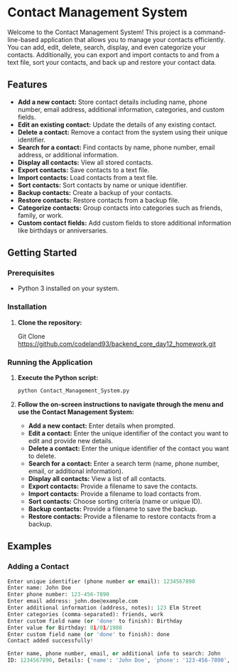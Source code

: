 # Contact Management System

Welcome to the Contact Management System! This project is a command-line-based application that allows you to manage your contacts efficiently. You can add, edit, delete, search, display, and even categorize your contacts. Additionally, you can export and import contacts to and from a text file, sort your contacts, and back up and restore your contact data.

## Features

- **Add a new contact:** Store contact details including name, phone number, email address, additional information, categories, and custom fields.
- **Edit an existing contact:** Update the details of any existing contact.
- **Delete a contact:** Remove a contact from the system using their unique identifier.
- **Search for a contact:** Find contacts by name, phone number, email address, or additional information.
- **Display all contacts:** View all stored contacts.
- **Export contacts:** Save contacts to a text file.
- **Import contacts:** Load contacts from a text file.
- **Sort contacts:** Sort contacts by name or unique identifier.
- **Backup contacts:** Create a backup of your contacts.
- **Restore contacts:** Restore contacts from a backup file.
- **Categorize contacts:** Group contacts into categories such as friends, family, or work.
- **Custom contact fields:** Add custom fields to store additional information like birthdays or anniversaries.

## Getting Started

### Prerequisites

- Python 3 installed on your system.

### Installation

1. **Clone the repository:**
    
    Git Clone https://github.com/codeland93/backend_core_day12_homework.git
    
### Running the Application

1. **Execute the Python script:**
    ```py
    python Contact_Management_System.py
    ```

2. **Follow the on-screen instructions to navigate through the menu and use the Contact Management System:**

    - **Add a new contact:** Enter details when prompted.
    - **Edit a contact:** Enter the unique identifier of the contact you want to edit and provide new details.
    - **Delete a contact:** Enter the unique identifier of the contact you want to delete.
    - **Search for a contact:** Enter a search term (name, phone number, email, or additional information).
    - **Display all contacts:** View a list of all contacts.
    - **Export contacts:** Provide a filename to save the contacts.
    - **Import contacts:** Provide a filename to load contacts from.
    - **Sort contacts:** Choose sorting criteria (name or unique ID).
    - **Backup contacts:** Provide a filename to save the backup.
    - **Restore contacts:** Provide a filename to restore contacts from a backup.

## Examples

### Adding a Contact

```py
Enter unique identifier (phone number or email): 1234567890
Enter name: John Doe
Enter phone number: 123-456-7890
Enter email address: john.doe@example.com
Enter additional information (address, notes): 123 Elm Street
Enter categories (comma-separated): friends, work
Enter custom field name (or 'done' to finish): Birthday
Enter value for Birthday: 01/01/1980
Enter custom field name (or 'done' to finish): done
Contact added successfully!
```

```py
Enter name, phone number, email, or additional info to search: John
ID: 1234567890, Details: {'name': 'John Doe', 'phone': '123-456-7890', 'email': 'john.doe@example.com', 'additional_info': '123 Elm Street', 'categories': ['friends', 'work'], 'custom_fields': {'Birthday': '01/01/1980'}}
```